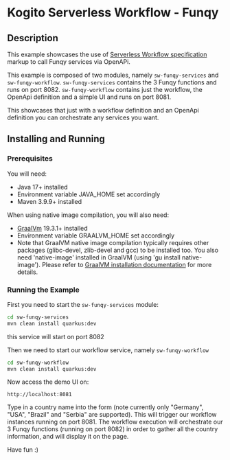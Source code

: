 # Kogito Serverless Workflow - Funqy

## Description

This example showcases the use of [Serverless Workflow specification](https://github.com/cncf/wg-serverless/tree/main/workflow/spec) 
markup to call Funqy services via OpenAPi.

This example is composed of two modules, namely `sw-funqy-services` and `sw-funqy-workflow`.
`sw-funqy-services` contains the 3 Funqy functions and runs on port 8082.
`sw-funqy-workflow` contains just the workflow, the OpenApi definition and a simple UI and runs on port 8081.

This showcases that just with a workflow definition and an OpenApi definition you can 
orchestrate any services you want.

## Installing and Running

### Prerequisites
 
You will need:
  - Java 17+ installed
  - Environment variable JAVA_HOME set accordingly
  - Maven 3.9.9+ installed

When using native image compilation, you will also need: 
  - [GraalVm](https://www.graalvm.org/downloads/) 19.3.1+ installed
  - Environment variable GRAALVM_HOME set accordingly
  - Note that GraalVM native image compilation typically requires other packages (glibc-devel, zlib-devel and gcc) to be installed too.  You also need 'native-image' installed in GraalVM (using 'gu install native-image'). Please refer to [GraalVM installation documentation](https://www.graalvm.org/docs/reference-manual/aot-compilation/#prerequisites) for more details.

### Running the Example

First you need to start the `sw-funqy-services` module:

```sh
cd sw-funqy-services
mvn clean install quarkus:dev
```

this service will start on port 8082

Then we need to start our workflow service, namely `sw-funqy-workflow`

```sh
cd sw-funqy-workflow
mvn clean install quarkus:dev
```

Now access the demo UI on:

```text
http://localhost:8081
```

Type in a country name into the form (note currently only "Germany", "USA", "Brazil" and "Serbia" are supported).
This will trigger our workflow instances running on port 8081. 
The workflow execution will orchestrate our 3 Funqy functions (running on port 8082) in order
to gather all the country information, and will display it on the page.

Have fun :)